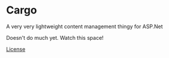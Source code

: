 # Cargo

A very very lightweight content management thingy for ASP.Net

Doesn't do much yet. Watch this space!

[License](LICENSE.md)
